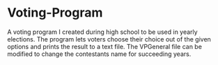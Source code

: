 # Voting-Program
A voting program I created during high school to be used in yearly elections. The program lets voters choose their choice out of the given options and prints the result to a text file. The VPGeneral file can be modified to change the contestants name for succeeding years.
